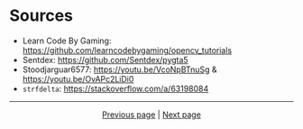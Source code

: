 # Sources

 - Learn Code By Gaming: <https://github.com/learncodebygaming/opencv_tutorials>
 - Sentdex: <https://github.com/Sentdex/pygta5>
 - Stoodjarguar6577: <https://youtu.be/VcoNpBTnuSg> & <https://youtu.be/OvAPc2LiDi0>
 - `strfdelta`: <https://stackoverflow.com/a/63198084>

<hr>

<div align="center">
<a href="https://github.com/kevingrillet/AFKArena-LabHelper/wiki/Get-Started">Previous page</a>
|
<a href="https://github.com/kevingrillet/AFKArena-LabHelper/wiki/Contribute">Next page</a>
</div>
